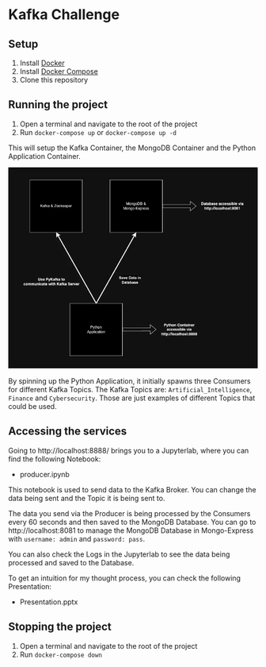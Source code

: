 # Kafka Challenge 

## Setup

1. Install [Docker](https://www.docker.com/get-started)
2. Install [Docker Compose](https://docs.docker.com/compose/install/)
3. Clone this repository

## Running the project

1. Open a terminal and navigate to the root of the project
2. Run `docker-compose up` or `docker-compose up -d`

This will setup the Kafka Container, the MongoDB Container and the Python Application Container.

![Diagram for Container Logic](https://github.com/dtheo91/kafka_challenge/blob/main/img/diagram.webp)


By spinning up the Python Application, it initially spawns three Consumers for different Kafka Topics.
The Kafka Topics are: `Artificial_Intelligence`, `Finance` and `Cybersecurity`. Those are just examples of different Topics that could be used.

## Accessing the services

Going to http://localhost:8888/ brings you to a Jupyterlab, where you can find the following Notebook:

- producer.ipynb 

This notebook is used to send data to the Kafka Broker. You can change the data being sent and the Topic it is being sent to.

The data you send via the Producer is being processed by the Consumers every 60 seconds and then saved to the MongoDB Database.
You can go to http://localhost:8081 to manage the MongoDB Database in Mongo-Express with `username: admin` and `password: pass`.

You can also check the Logs in the Jupyterlab to see the data being processed and saved to the Database.

To get an intuition for my thought process, you can check the following Presentation:

- Presentation.pptx

## Stopping the project

1. Open a terminal and navigate to the root of the project
2. Run `docker-compose down`